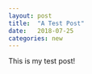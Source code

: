 ```yaml
---
layout: post
title:  "A Test Post"
date:   2018-07-25
categories: new
---
```


This is my test post!